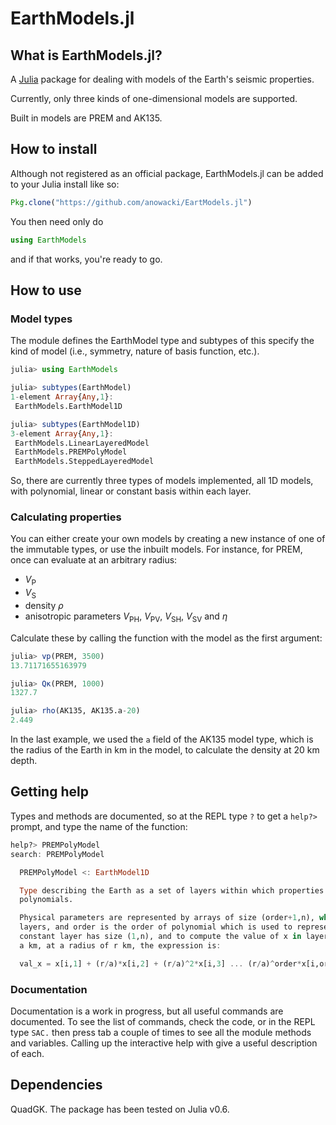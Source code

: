 # EarthModels.jl

## What is EarthModels.jl?
A [Julia](http://julialang.org) package for dealing with models of the Earth's
seismic properties.

Currently, only three kinds of one-dimensional models are supported.

Built in models are PREM and AK135.


## How to install
Although not registered as an official package, EarthModels.jl can be added to your
Julia install like so:

```julia
Pkg.clone("https://github.com/anowacki/EartModels.jl")
```

You then need only do

```julia
using EarthModels
```

and if that works, you're ready to go.


## How to use
### Model types
The module defines the EarthModel type and subtypes of this specify the kind of
model (i.e., symmetry, nature of basis function, etc.).

```julia
julia> using EarthModels

julia> subtypes(EarthModel)
1-element Array{Any,1}:
 EarthModels.EarthModel1D

julia> subtypes(EarthModel1D)
3-element Array{Any,1}:
 EarthModels.LinearLayeredModel 
 EarthModels.PREMPolyModel      
 EarthModels.SteppedLayeredModel
```

So, there are currently three types of models implemented, all 1D models, with
polynomial, linear or constant basis within each layer.

### Calculating properties

You can either create your own models by creating a new instance of one of the
immutable types, or use the inbuilt models.  For instance, for PREM, once can
evaluate at an arbitrary radius:

* *V*<sub>P</sub>
* *V*<sub>S</sub>
* density *&rho;*
* anisotropic parameters *V*<sub>PH</sub>, *V*<sub>PV</sub>, *V*<sub>SH</sub>,
  *V*<sub>SV</sub> and *&eta;*
  
Calculate these by calling the function with the model as the first argument:

```julia
julia> vp(PREM, 3500)
13.71171655163979

julia> Qκ(PREM, 1000)
1327.7

julia> rho(AK135, AK135.a-20)
2.449
```

In the last example, we used the `a` field of the AK135 model type, which is the
radius of the Earth in km in the model, to calculate the density at 20 km depth.


## Getting help
Types and methods are documented, so at the REPL type `?` to get a `help?>`
prompt, and type the name of the function:

```julia
help?> PREMPolyModel
search: PREMPolyModel

  PREMPolyModel <: EarthModel1D

  Type describing the Earth as a set of layers within which properties vary according to a set of
  polynomials.

  Physical parameters are represented by arrays of size (order+1,n), where n is the number of
  layers, and order is the order of polynomial which is used to represent the parameter. Hence a
  constant layer has size (1,n), and to compute the value of x in layer i, for an Earth radius of
  a km, at a radius of r km, the expression is:

  val_x = x[i,1] + (r/a)*x[i,2] + (r/a)^2*x[i,3] ... (r/a)^order*x[i,order+1]

```

### Documentation
Documentation is a work in progress, but all useful commands are documented.
To see the list of commands, check the code, or in the REPL type `SAC.` then
press tab a couple of times to see all the module methods and variables.
Calling up the interactive help with give a useful description of each.


## Dependencies
QuadGK.  The package has been tested on Julia v0.6.

